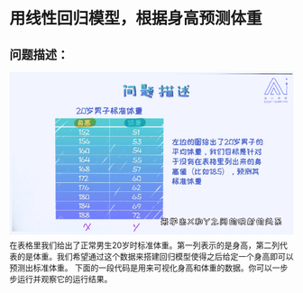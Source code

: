 # **用线性回归模型，根据身高预测体重**
## **问题描述**：
![avatar](re_img/question.png)
在表格里我们给出了正常男生20岁时标准体重。第一列表示的是身高，第二列代表的是体重。我们希望通过这个数据来搭建回归模型使得之后给定一个身高即可以预测出标准体重。
下面的一段代码是用来可视化身高和体重的数据。你可以一步步运行并观察它的运行结果。
